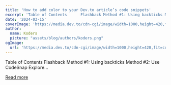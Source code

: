 ```yaml
---
title: 'How to add color to your Dev.to article’s code snippets'
excerpt: 'Table of Contents      Flashback Method #1: Using backticks Method #2: Use CodeSnap Explore...'
date: '2024-03-15'
coverImage: 'https://media.dev.to/cdn-cgi/image/width=1000,height=420,fit=cover,gravity=auto,format=auto/https%3A%2F%2Fdev-to-uploads.s3.amazonaws.com%2Fuploads%2Farticles%2Fzn3vyws62ehyj1tmsc3d.png'
author:
  name: Koders
  picture: "assets/blog/authors/koders.png"
ogImage:
  url: 'https://media.dev.to/cdn-cgi/image/width=1000,height=420,fit=cover,gravity=auto,format=auto/https%3A%2F%2Fdev-to-uploads.s3.amazonaws.com%2Fuploads%2Farticles%2Fzn3vyws62ehyj1tmsc3d.png'
---
```


Table of Contents      Flashback Method #1: Using backticks Method #2: Use CodeSnap Explore...

[Read more](https://dev.to/cbid2/how-to-add-color-to-your-devto-articles-code-snippets-1hm4)
